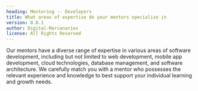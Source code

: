 ```yaml
---
heading: Mentoring -- Developers
title: What areas of expertise do your mentors specialize in
version: 0.0.1
author: Digital-Mercenaries
license: All Rights Reserved
---
```



Our mentors have a diverse range of expertise in various areas of software
development, including but not limited to web development, mobile app
development, cloud technologies, database management, and software
architecture.  We carefully match you with a mentor who possesses the relevant
experience and knowledge to best support your individual learning and growth
needs.

